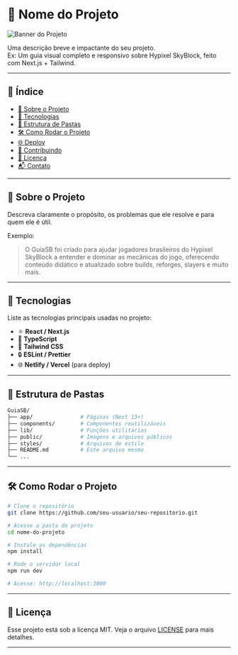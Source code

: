 # 📘 Nome do Projeto

![Banner do Projeto](./public/banner.png) 

Uma descrição breve e impactante do seu projeto.  
Ex: Um guia visual completo e responsivo sobre Hypixel SkyBlock, feito com Next.js + Tailwind.

---

## 📌 Índice

- [📘 Sobre o Projeto](#-sobre-o-projeto)
- [🚀 Tecnologias](#-tecnologias)
- [📂 Estrutura de Pastas](#-estrutura-de-pastas)
- [🛠️ Como Rodar o Projeto](#️-como-rodar-o-projeto)
- [🌐 Deploy](#-deploy)
- [🤝 Contribuindo](#-contribuindo)
- [📄 Licença](#-licença)
- [📬 Contato](#-contato)

---

## 📘 Sobre o Projeto

Descreva claramente o propósito, os problemas que ele resolve e para quem ele é útil.

Exemplo:
> O GuiaSB foi criado para ajudar jogadores brasileiros do Hypixel SkyBlock a entender e dominar as mecânicas do jogo, oferecendo conteúdo didático e atualizado sobre builds, reforges, slayers e muito mais.

---

## 🚀 Tecnologias

Liste as tecnologias principais usadas no projeto:

- ⚛️ **React / Next.js**
- 🧠 **TypeScript**
- 🎨 **Tailwind CSS**
- 🔒 **ESLint / Prettier**
- 🌐 **Netlify / Vercel** (para deploy)

---

## 📂 Estrutura de Pastas

```bash
GuiaSB/
├── app/               # Páginas (Next 13+)
├── components/        # Componentes reutilizáveis
├── lib/               # Funções utilitárias
├── public/            # Imagens e arquivos públicos
├── styles/            # Arquivos de estilo
├── README.md          # Este arquivo mesmo
└── ...
```

---

## 🛠️ Como Rodar o Projeto

```bash
# Clone o repositório
git clone https://github.com/seu-usuario/seu-repositorio.git

# Acesse a pasta do projeto
cd nome-do-projeto

# Instale as dependências
npm install

# Rode o servidor local
npm run dev

# Acesse: http://localhost:3000
```
---

## 📄 Licença

Esse projeto está sob a licença MIT. Veja o arquivo [LICENSE](LICENSE) para mais detalhes.

---
